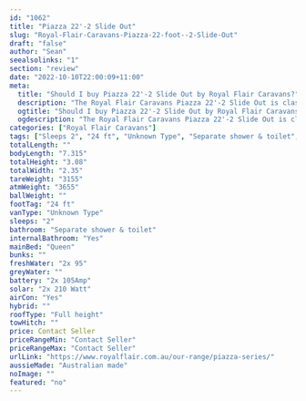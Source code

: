 ```yaml
---
id: "1062"
title: "Piazza 22'-2 Slide Out"
slug: "Royal-Flair-Caravans-Piazza-22-foot--2-Slide-Out"
draft: "false"
author: "Sean"
seealsolinks: "1"
section: "review"
date: "2022-10-10T22:00:09+11:00"
meta:
  title: "Should I buy Piazza 22'-2 Slide Out by Royal Flair Caravans?"
  description: "The Royal Flair Caravans Piazza 22'-2 Slide Out is classed as Unknown Type, and sleeps 2 people. It is Australian made and comes in at 24 ft. It generally has Separate shower & toilet."
  ogtitle: "Should I buy Piazza 22'-2 Slide Out by Royal Flair Caravans?"
  ogdescription: "The Royal Flair Caravans Piazza 22'-2 Slide Out is classed as Unknown Type, and sleeps 2 people. It is Australian made and comes in at 24 ft. It generally has Separate shower & toilet."
categories: ["Royal Flair Caravans"]
tags: ["Sleeps 2", "24 ft", "Unknown Type", "Separate shower & toilet", "Full height", "Price Unknown", "Australian made"]
totalLength: ""
bodyLength: "7.315"
totalHeight: "3.08"
totalWidth: "2.35"
tareWeight: "3155"
atmWeight: "3655"
ballWeight: ""
footTag: "24 ft"
vanType: "Unknown Type"
sleeps: "2"
bathroom: "Separate shower & toilet"
internalBathroom: "Yes"
mainBed: "Queen"
bunks: ""
freshWater: "2x 95"
greyWater: ""
battery: "2x 105Amp"
solar: "2x 210 Watt"
airCon: "Yes"
hybrid: ""
roofType: "Full height"
towHitch: ""
price: Contact Seller
priceRangeMin: "Contact Seller"
priceRangeMax: "Contact Seller"
urlLink: "https://www.royalflair.com.au/our-range/piazza-series/"
aussieMade: "Australian made"
noImage: ""
featured: "no"
---
```

